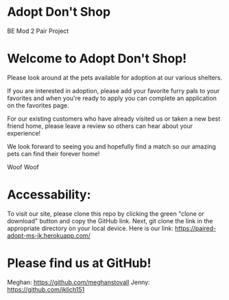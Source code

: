 # Adopt Don't Shop
BE Mod 2 Pair Project

# Welcome to Adopt Don't Shop!

Please look around at the pets available for adoption at our various shelters. 

If you are interested in adoption, please add your favorite furry pals to your favorites and when you're ready to apply you can complete an application on the favorites page. 

For our existing customers who have already visited us or taken a new best friend home, please leave a review so others can hear about your experience! 

We look forward to seeing you and hopefully find a match so our amazing pets can find their forever home! 

Woof Woof

# Accessability:

To visit our site, please clone this repo by clicking the green "clone or download" button and copy the GitHub link. Next, git clone the link in the appropriate directory on your local device. Here is our link: 
https://paired-adopt-ms-jk.herokuapp.com/

# Please find us at GitHub!
Meghan: https://github.com/meghanstovall
Jenny: https://github.com/jklich151
